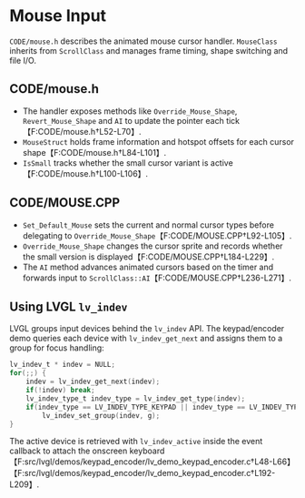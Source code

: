 # Mouse Input

`CODE/mouse.h` describes the animated mouse cursor handler. `MouseClass` inherits from `ScrollClass` and manages frame timing, shape switching and file I/O.

## CODE/mouse.h
- The handler exposes methods like `Override_Mouse_Shape`, `Revert_Mouse_Shape` and `AI` to update the pointer each tick【F:CODE/mouse.h†L52-L70】.
- `MouseStruct` holds frame information and hotspot offsets for each cursor shape【F:CODE/mouse.h†L84-L101】.
- `IsSmall` tracks whether the small cursor variant is active【F:CODE/mouse.h†L100-L106】.

## CODE/MOUSE.CPP
- `Set_Default_Mouse` sets the current and normal cursor types before delegating to `Override_Mouse_Shape`【F:CODE/MOUSE.CPP†L92-L105】.
- `Override_Mouse_Shape` changes the cursor sprite and records whether the small version is displayed【F:CODE/MOUSE.CPP†L184-L229】.
- The `AI` method advances animated cursors based on the timer and forwards input to `ScrollClass::AI`【F:CODE/MOUSE.CPP†L236-L271】.

## Using LVGL `lv_indev`
LVGL groups input devices behind the `lv_indev` API. The keypad/encoder demo queries each device with `lv_indev_get_next` and assigns them to a group for focus handling:
```c
lv_indev_t * indev = NULL;
for(;;) {
    indev = lv_indev_get_next(indev);
    if(!indev) break;
    lv_indev_type_t indev_type = lv_indev_get_type(indev);
    if(indev_type == LV_INDEV_TYPE_KEYPAD || indev_type == LV_INDEV_TYPE_ENCODER)
        lv_indev_set_group(indev, g);
}
```
The active device is retrieved with `lv_indev_active` inside the event callback to attach the onscreen keyboard【F:src/lvgl/demos/keypad_encoder/lv_demo_keypad_encoder.c†L48-L66】【F:src/lvgl/demos/keypad_encoder/lv_demo_keypad_encoder.c†L192-L209】.
